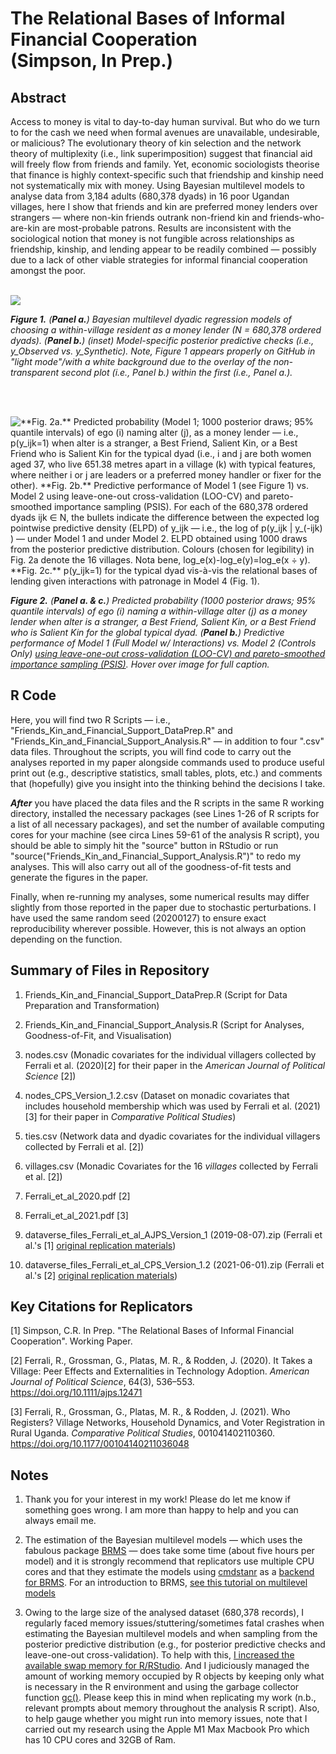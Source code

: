 # The Relational Bases of Informal Financial Cooperation <br> (Simpson, In Prep.)


## Abstract
Access to money is vital to day-to-day human survival. But who do we turn to for the cash we need when formal avenues are unavailable, undesirable, or malicious? The evolutionary theory of kin selection and the network theory of multiplexity (i.e., link superimposition) suggest that financial aid will freely flow from friends and family. Yet, economic sociologists theorise that finance is highly context-specific such that friendship and kinship need not systematically mix with money. Using Bayesian multilevel models to analyse data from 3,184 adults (680,378 dyads) in 16 poor Ugandan villages, here I show that friends and kin are preferred money lenders over strangers — where non-kin friends outrank non-friend kin and friends-who-are-kin are most-probable patrons. Results are inconsistent with the sociological notion that money is not fungible across relationships as friendship, kinship, and lending appear to be readily combined — possibly due to a lack of other viable strategies for informal financial cooperation amongst the poor.
<br>
<br>

![](https://github.com/cohensimpson/moneyaid/blob/main/F1_Friends_Kin_FinancialSupport_Inset.png) 
<br> 

_**Figure 1.** (**Panel a.**) Bayesian multilevel dyadic regression models of choosing a within-village resident as a money lender (N = 680,378 ordered dyads). (**Panel b.**) (inset) Model-specific posterior predictive checks (i.e., y_Observed vs. y_Synthetic). Note, Figure 1 appears properly on GitHub in "light mode"/with a white background due to the overlay of the non-transparent second plot (i.e., Panel b.) within the first (i.e., Panel a.)._

<br>
<br> 

![](https://github.com/cohensimpson/moneyaid/blob/main/F2_Friends_Kin_FinancialSupport.png "**Fig. 2a.** Predicted probability (Model 1; 1000 posterior draws; 95% quantile intervals) of ego (i) naming alter (j), as a money lender — i.e., p(y_ijk=1) when alter is a stranger, a Best Friend, Salient Kin, or a Best Friend who is Salient Kin for the typical dyad (i.e., i and j are both women aged 37, who live 651.38 metres apart in a village (k) with typical features, where neither i or j are leaders or a preferred money handler or fixer for the other). **Fig. 2b.** Predictive performance of Model 1 (see Figure 1) vs. Model 2 using leave-one-out cross-validation (LOO-CV) and pareto-smoothed importance sampling (PSIS). For each of the 680,378 ordered dyads ijk ∈ N, the bullets indicate the difference between the expected log pointwise predictive density (ELPD) of y_ijk — i.e., the log of p(y_ijk | y_(-ijk) ) — under Model 1 and under Model 2. ELPD obtained using 1000 draws from the posterior predictive distribution. Colours (chosen for legibility) in Fig. 2a denote the 16 villages. Nota bene, log_e⁡(x)-log_e⁡(y)=log_e⁡(x ÷ y). **Fig. 2c.** p(y_ijk=1) for the typical dyad vis-à-vis the relational bases of lending given interactions with patronage in Model 4 (Fig. 1).") 
<br> 

_**Figure 2.** (**Panel a. & c.**) Predicted probability (1000 posterior draws; 95% quantile intervals) of ego (i) naming a within-village alter (j) as a money lender when alter is a stranger, a Best Friend, Salient Kin, or a Best Friend who is Salient Kin for the global typical dyad. (**Panel b.**) Predictive performance of Model 1 (Full Model w/ Interactions) vs. Model 2 (Controls Only) [using leave-one-out cross-validation (LOO-CV) and pareto-smoothed importance sampling (PSIS)](http://link.springer.com/10.1007/s11222-016-9696-4). Hover over image for full caption._



## R Code
Here, you will find two R Scripts — i.e., "Friends_Kin_and_Financial_Support_DataPrep.R" and "Friends_Kin_and_Financial_Support_Analysis.R" — in addition to four ".csv" data files. Throughout the scripts, you will find code to carry out the analyses reported in my paper alongside commands used to produce useful print out (e.g., descriptive statistics, small tables, plots, etc.) and comments that (hopefully) give you insight into the thinking behind the decisions I take.

**_After_** you have placed the data files and the R scripts in the same R working directory, installed the necessary packages (see Lines 1-26 of R scripts for a list of all necessary packages), and set the number of available computing cores for your machine (see circa Lines 59-61 of the analysis R script), you should be able to simply hit the "source" button in RStudio or run "source("Friends_Kin_and_Financial_Support_Analysis.R")" to redo my analyses. This will also carry out all of the goodness-of-fit tests and generate the figures in the paper.

Finally, when re-running my analyses, some numerical results may differ slightly from those reported in the paper due to stochastic perturbations. I have used the same random seed (20200127) to ensure exact reproducibility wherever possible. However, this is not always an option depending on the function.


## Summary of Files in Repository
 1) Friends_Kin_and_Financial_Support_DataPrep.R (Script for Data Preparation and Transformation)
 
 2) Friends_Kin_and_Financial_Support_Analysis.R (Script for Analyses, Goodness-of-Fit, and Visualisation)

 3) nodes.csv (Monadic covariates for the individual villagers collected by Ferrali et al. (2020)[2] for their paper in the _American Journal of Political Science_ [2]) 

 4) nodes_CPS_Version_1.2.csv (Dataset on monadic covariates that includes household membership which was used by Ferrali et al. (2021)[3] for their paper in _Comparative Political Studies_) 

 5) ties.csv (Network data and dyadic covariates for the individual villagers collected by Ferrali et al. [2]) 

 6) villages.csv (Monadic Covariates for the 16 _villages_ collected by Ferrali et al. [2])  

 7) Ferrali_et_al_2020.pdf [2]
 
 8) Ferrali_et_al_2021.pdf [3]
 
 9) dataverse_files_Ferrali_et_al_AJPS_Version_1 (2019-08-07).zip (Ferrali et al.'s [1] [original replication materials](https://doi.org/10.7910/DVN/NOYBCQ))
 
 10) dataverse_files_Ferrali_et_al_CPS_Version_1.2 (2021-06-01).zip (Ferrali et al.'s [2] [original replication materials](https://doi.org/10.7910/DVN/YEFRPC))
 
 
## Key Citations for Replicators
[1] Simpson, C.R. In Prep. "The Relational Bases of Informal Financial Cooperation". Working Paper.

[2] Ferrali, R., Grossman, G., Platas, M. R., & Rodden, J. (2020). It Takes a Village: Peer Effects and Externalities in Technology Adoption. _American Journal of Political Science_, 64(3), 536–553. https://doi.org/10.1111/ajps.12471

[3] Ferrali, R., Grossman, G., Platas, M. R., & Rodden, J. (2021). Who Registers? Village Networks, Household Dynamics, and Voter Registration in Rural Uganda. _Comparative Political Studies_, 001041402110360. https://doi.org/10.1177/00104140211036048


## Notes
1) Thank you for your interest in my work! Please do let me know if something goes wrong. I am more than happy to help and you can always email me.

2) The estimation of the Bayesian multilevel models — which uses the fabulous package [BRMS](https://paul-buerkner.github.io/brms/) — does take some time (about five hours per model) and it is strongly recommend that replicators use multiple CPU cores and that they estimate the models using [cmdstanr](https://mc-stan.org/cmdstanr/) as a [backend for BRMS](https://paul-buerkner.github.io/brms/articles/brms_threading.html). For an introduction to BRMS, [see this tutorial on multilevel models](https://journal.r-project.org/archive/2018/RJ-2018-017/index.html)

3) Owing to the large size of the analysed dataset (680,378 records), I regularly faced memory issues/stuttering/sometimes fatal crashes when estimating the Bayesian multilevel models and when sampling from the posterior predictive distribution (e.g., for posterior predictive checks and leave-one-out cross-validation). To help with this, [I increased the available swap memory for R/RStudio](https://stackoverflow.com/a/52612921). And I judiciously managed the amount of working memory occupied by R objects by keeping only what is necessary in the R environment and using the garbage collector function [gc()](https://stackoverflow.com/a/8813862). Please keep this in mind when replicating my work (n.b., relevant prompts about memory throughout the analysis R script). Also, to help gauge whether you might run into memory issues, note that I carried out my research using the Apple M1 Max Macbook Pro which has 10 CPU cores and 32GB of Ram.

